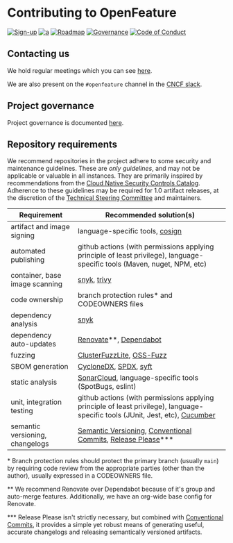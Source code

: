 # Contributing to OpenFeature

[![Sign-up](https://img.shields.io/static/v1?label=Sign-up&message=for%20news&color=blue)](https://bit.ly/openfeature-signup)
[![a](https://img.shields.io/badge/slack-%40cncf%2Fopenfeature-brightgreen?style=flat&logo=slack)](https://cloud-native.slack.com/archives/C0344AANLA1)
[![Roadmap](https://img.shields.io/static/v1?label=Roadmap&message=public&color=green)](https://github.com/orgs/open-feature/projects/1)
[![Governance](https://img.shields.io/static/v1?label=Governance&message=bootstrap&color=yellow)](https://github.com/open-feature/governance)
[![Code of Conduct](https://img.shields.io/badge/Contributor%20Covenant-2.1-4baaaa.svg)](https://github.com/open-feature/.github/blob/main/CODE_OF_CONDUCT.md)

## Contacting us

We hold regular meetings which you can see [here](https://github.com/open-feature/community/#meetings-and-events).

We are also present on the `#openfeature` channel in the [CNCF slack](https://slack.cncf.io/).

## Project governance

Project governance is documented [here](https://github.com/open-feature/community/blob/main/governance-charter.md).

## Repository requirements

We recommend repositories in the project adhere to some security and maintenance guidelines. These are _only guidelines_, and may not be applicable or valuable in all instances. They are primarily inspired by recommendations from the [Cloud Native Security Controls Catalog](https://www.cncf.io/blog/2022/06/07/introduction-to-the-cloud-native-security-controls-catalog/). Adherence to these guidelines may be required for 1.0 artifact releases, at the discretion of the [Technical Steering Committee](https://github.com/open-feature/community/blob/main/governance-charter.md#technical-steering-committee-tsc) and maintainers.

| Requirement                     | Recommended solution(s)                                                                                                                   |
| ------------------------------- | ----------------------------------------------------------------------------------------------------------------------------------------- |
| artifact and image signing      | language-specific tools, [cosign][cosign]                                                                                                 |
| automated publishing            | github actions (with permissions applying principle of least privilege), language-specific tools (Maven, nuget, NPM, etc)                 |
| container, base image scanning  | [snyk][snyk], [trivy][trivy]                                                                                                              |
| code ownership                  | branch protection rules\* and CODEOWNERS files                                                                                            |
| dependency analysis             | [snyk][snyk]                                                                                                                              |
| dependency auto-updates         | [Renovate][renovate]\*\*, [Dependabot][dependabot]                                                                                        |
| fuzzing                         | [ClusterFuzzLite][clusterfuzzlite], [OSS-Fuzz][oss-fuzz]                                                                                  |
| SBOM generation                 | [CycloneDX][cyclonedx], [SPDX][spdx], [syft][syft]                                                                                        |
| static analysis                 | [SonarCloud][sonarcloud], language-specific tools (SpotBugs, eslint)                                                                      |
| unit, integration testing       | github actions (with permissions applying principle of least privilege), language-specific tools (JUnit, Jest, etc), [Cucumber][cucumber] |
| semantic versioning, changelogs | [Semantic Versioning][semantic-versioning], [Conventional Commits][conventional-commits], [Release Please][release-please]\*\*\*          |

\* Branch protection rules should protect the primary branch (usually `main`) by requiring code review from the appropriate parties (other than the author), usually expressed in a CODEOWNERS file.

\*\* We recommend Renovate over Dependabot because of it's group and auto-merge features.
Additionally, we have an org-wide base config for Renovate.

\*\*\* Release Please isn't strictly necessary, but combined with [Conventional Commits][conventional-commits], it provides a simple yet robust means of generating useful, accurate changelogs and releasing semantically versioned artifacts.

[sonarcloud]: https://www.sonarsource.com/products/sonarcloud/
[snyk]: https://snyk.io/
[trivy]: https://github.com/aquasecurity/trivy
[cosign]: https://github.com/sigstore/cosign-installer
[cyclonedx]: https://cyclonedx.org/tool-center/
[clusterfuzzlite]: https://google.github.io/clusterfuzzlite/
[oss-fuzz]: https://github.com/google/oss-fuzz
[cucumber]: https://cucumber.io/tools/cucumber-open/
[renovate]: https://github.com/apps/renovate
[syft]: https://github.com/anchore/syft
[spdx]: https://spdx.dev/resources/tools/
[dependabot]: https://github.com/dependabot
[conventional-commits]: [https://www.conventionalcommits.org/]
[semantic-versioning]: [https://semver.org/]
[release-please]: [https://github.com/googleapis/release-please]
